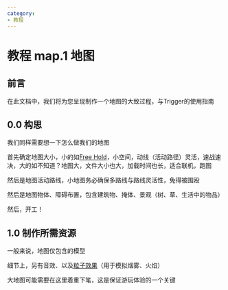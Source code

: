 ```yaml
---
category: 
- 教程
---
```

# 教程 map.1 地图
## 前言
在此文档中，我们将为您呈现制作一个地图的大致过程，与Trigger的使用指南


## 0.0 构思
我们同样需要想一下怎么做我们的地图

首先确定地图大小，小的如[Free Hold](https://steamcommunity.com/sharedfiles/filedetails/?id=1861292254)，小空间，动线（活动路径）灵活，速战速决，大的如不知道？地图大，文件大小也大，加载时间也长，适合联机，跑图

然后是地图活动路线，小地图务必确保多路线与路线灵活性，免得被围殴

然后是地图物体、障碍布置，包含建筑物、掩体、景观（树、草、生活中的物品）

然后，开工！

## 1.0 制作所需资源

一般来说，地图仅包含的模型

细节上，另有音效、以及[粒子效果](https://docs.unity.cn/cn/2020.3/Manual/ParticleSystems.html)（用于模拟烟雾、火焰）

大地图可能需要在这里着重下笔，这是保证游玩体验的一个关键

## 